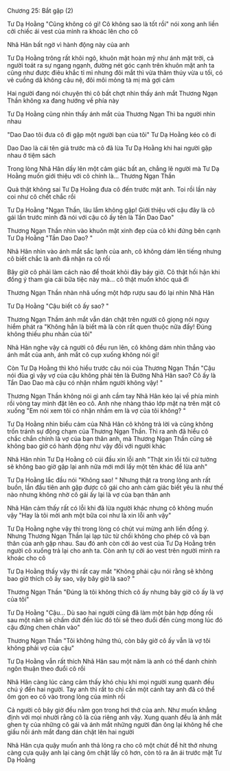 




Chương 25: Bắt gặp (2)


Tư Dạ Hoằng "Cũng không có gì! Cô không sao là tốt rồi" nói xong anh liền cởi chiếc ái vest của mình ra khoác lên cho cô

Nhã Hân bất ngờ vì hành động này của anh

Tư Dạ Hoằng trông rất khôi ngô, khuôn mặt hoàn mỹ như ánh mặt trời, cả người toát ra sự ngang ngạnh, đường nét góc cạnh trên khuôn mặt anh ta cũng như được điêu khắc tỉ mỉ nhưng đôi mắt thì vừa thâm thúy vừa u tối, có vẻ cuồng dã không câu nệ, đôi môi mỏng tà mị mà gợi cảm

Hai người đang nói chuyện thì cô bất chợt nhìn thấy ánh mắt Thương Ngạn Thần không xa đang hướng về phía này

Tư Dạ Hoằng cũng nhìn thấy ánh mắt của Thương Ngạn Thì ba người nhìn nhau

"Dao Dao tôi đưa cô đi gặp một người bạn của tôi" Tư Dạ Hoằng kéo cô đi

Dao Dao là cái tên giả trước mà cô đã lừa Tư Dạ Hoằng khi hai người gặp nhau ở tiệm sách



Trong lòng Nhã Hân dấy lên một cảm giác bất an, chẳng lẽ người mà Tư Dạ Hoằng muốn giới thiệu với cô chính là... Thương Ngạn Thần

Quả thật không sai Tư Dạ Hoằng đưa cô đến trước mặt anh. Toi rồi lần này coi như cô chết chắc rồi

Tư Dạ Hoằng "Ngạn Thần, lâu lắm không gặp! Giới thiệu với cậu đây là cô gái lần trước mình đã nói với cậu cô ấy tên là Tần Dao Dao"

Thương Ngạn Thần nhìn vào khuôn mặt xinh đẹp của cô khi đứng bên cạnh Tư Dạ Hoằng "Tần Dao Dao? "

Nhã Hân nhìn vào ánh mắt sắc lạnh của anh, cô không dám lên tiếng nhưng cô biết chắc là anh đã nhận ra cô rồi

Bây giờ cô phải làm cách nào để thoát khỏi đây báy giờ. Cô thật hối hận khi đồng ý tham gia cái bữa tiệc này mà... cô thật muốn khóc quá đi

Thương Ngạn Thần nhàn nhã uống một hớp rượu sau đó lại nhìn Nhã Hân

Tư Dạ Hoằng "Cậu biết cô ấy sao? "

Thương Ngạn Thầm ánh mắt vẫn dán chặt trên người cô giọng nói nguy hiểm phát ra "Không hẳn là biết mà là còn rất quen thuộc nữa đấy! Đúng không thiếu phu nhân của tôi"



Nhã Hân nghe vậy cả người cô đều run lên, cô không dám nhìn thẳng vào ánh mắt của anh, ánh mắt cô cụp xuống không nói gì!

Còn Tư Dạ Hoằng thì khó hiểu trước câu nói của Thương Ngạn Thần "Cậu nói đùa gì vậy vợ của cậu không phải tên là Đường Nhã Hân sao? Cô ấy là Tần Dao Dao mà cậu có nhận nhầm người không vậy! "

Thương Ngạn Thần không nói gì anh cầm tay Nhã Hân kéo lại về phía mình rồi vòng tay mình đặt lên eo cô. Anh nhẹ nhàng tháo lớp mặt nạ trên mặt cô xuống "Em nói xem tôi có nhận nhầm em là vợ của tôi không? "

Tư Dạ Hoằng nhìn biểu cảm của Nhã Hân cô không trả lời và cũng không trốn tránh sự động chạm của Thương Ngạn Thần. Thì ra anh đã hiểu cô chắc chắn chính là vợ của bạn thân anh, mà Thương Ngạn Thần cũng sẽ không bao giờ có hành động như vậy đối với người khác

Nhã Hân nhìn Tư Dạ Hoằng cô cúi đầu xin lỗi anh "Thật xin lỗi tôi cứ tưởng sẽ không bao giờ gặp lại anh nữa mới mới lấy một tên khác để lừa anh"

Tư Dạ Hoằng lắc đầu nói "Không sao! " Nhưng thật ra trong lòng anh rất buồn, lần đầu tiên anh gặp được cô gái cho anh cảm giác biết yêu là như thế nào nhưng không nhờ cô gái ấy lại là vợ của bạn thân anh

Nhã Hân cảm thấy rất có lỗi khi đã lừa người khác nhưng cô không muốn vậy "Hay là tôi mời anh một bữa coi như là xin lỗi anh vậy"

Tư Dạ Hoằng nghe vậy thì trong lòng có chút vui mừng anh liền đồng ý. Nhưng Thương Ngạn Thần lại lạp tức từ chối không cho phép cô và bạn thân của anh gặp nhau. Sau đó anh còn cởi áo vest của Tư Dạ Hoằng trên người cô xuống trả lại cho anh ta. Còn anh tự cởi áo vest trên người mình ra khoác cho cô

Tư Dạ Hoằng thấy vậy thì rất cay mắt "Không phải cậu nói rằng sẽ không bao giờ thích cô ấy sao, vậy bây giờ là sao? "

Thương Ngạn Thần "Đúng là tôi không thích cô ấy nhưng bây giờ cô ấy là vợ của tôi"

Tư Dạ Hoằng "Cậu... Dù sao hai người cũng đã làm một bản hợp đồng rồi sau một năm sẽ chấm dứt đến lúc đó tôi sẽ theo đuổi đến cùng mong lúc đó cậu đừng chen chân vào"

Thương Ngạn Thần "Tôi không hứng thú, còn bây giờ cô ấy vẫn là vợ tôi không phải vợ của cậu"

Tư Dạ Hoằng vẫn rất thích Nhã Hân sau một năm là anh có thể danh chính ngôn thuận theo đuổi cô rồi

Nhã Hân càng lúc càng cảm thấy khó chịu khi mọi người xung quanh đều chú ý đến hai người. Tay anh thì rất to chỉ cần một cánh tay anh đã có thể ôm gọn eo cô vào trong lòng của mình rồi

Cả người cô bây giờ đều nằm gọn trong hơi thở của anh. Như muốn khẳng định với mọi nhười rằng cô là của riêng anh vậy. Xung quanh đều là ánh mắt ghen tỵ của những cô gái và ánh mắt những người đàn ông lại không hề che giấu nổi ánh mắt đang dán chặt lên hai người

Nhã Hân cựa quậy muốn anh thả lỏng ra cho cô một chút để hít thở nhưng càng cựa quậy anh lại càng ôm chặt lấy cô hơn, còn tỏ ra ân ái trước mặt Tư Dạ Hoằng




